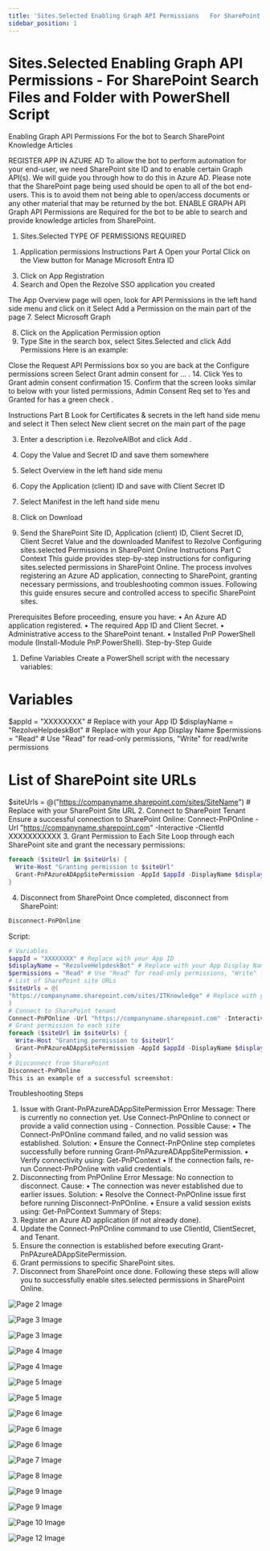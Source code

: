 ```yaml
---
title: 'Sites.Selected Enabling Graph API Permissions   For SharePoint Search Files and Folder with PowerShell Script'
sidebar_position: 1
---
```



# Sites.Selected Enabling Graph API Permissions - For SharePoint Search Files and Folder with PowerShell Script



Enabling Graph API
Permissions
For the bot to Search SharePoint
Knowledge Articles


REGISTER APP IN AZURE AD
To allow the bot to perform automation for your end-user, we need SharePoint site ID and to enable certain Graph
API(s). We will guide you through how to do this in Azure AD.
Please note that the SharePoint page being used should be open to all of the bot end-users. This is to avoid them not
being able to open/access documents or any other material that may be returned by the bot.
ENABLE GRAPH API
Graph API Permissions are Required for the bot to be able to search and provide knowledge articles from SharePoint.
1. Sites.Selected
TYPE OF PERMISSIONS REQUIRED
1) Application permissions
Instructions Part A
Open your Portal
Click on the View button for Manage Microsoft Entra ID

3. Click on App Registration
4. Search and Open the Rezolve SSO application you created

The App Overview page will open, look for API Permissions in the left hand side menu and click on it
Select Add a Permission on the main part of the page
7. Select Microsoft Graph

8. Click on the Application Permission option
9. Type Site in the search box, select Sites.Selected and click Add Permissions
Here is an example:

Close the Request API Permissions box so you are back at the Configure permissions screen
Select Grant admin consent for …
.
14. Click Yes to Grant admin consent confirmation
15. Confirm that the screen looks similar to below with your listed permissions, Admin Consent Req set to Yes and
Granted for has a green check
.

Instructions Part B
Look for Certificates & secrets in the left hand side menu and select it
Then select New client secret on the main part of the page

3. Enter a description i.e. RezolveAIBot and click Add
.

5. Copy the Value and Secret ID and save them somewhere
6. Select Overview in the left hand side menu
7. Copy the Application (client) ID and save with Client Secret ID
8. Select Manifest in the left hand side menu
9. Click on Download

10. Send the SharePoint Site ID, Application (client) ID, Client Secret ID, Client Secret Value and the
downloaded Manifest to Rezolve
Configuring sites.selected Permissions in SharePoint Online
Instructions Part C
Context
This guide provides step-by-step instructions for configuring sites.selected permissions in SharePoint Online. The
process involves registering an Azure AD application, connecting to SharePoint, granting necessary permissions,
and troubleshooting common issues. Following this guide ensures secure and controlled access to specific
SharePoint sites.

Prerequisites
Before proceeding, ensure you have:
• An Azure AD application registered.
• The required App ID and Client Secret.
• Administrative access to the SharePoint tenant.
• Installed PnP PowerShell module (Install-Module PnP.PowerShell).
Step-by-Step Guide
1. Define Variables
Create a PowerShell script with the necessary variables:
# Variables
$appId = "XXXXXXXX" # Replace with your App ID
$displayName = "RezolveHelpdeskBot" # Replace with your App Display Name
$permissions = "Read" # Use "Read" for read-only permissions, "Write" for read/write permissions
# List of SharePoint site URLs
$siteUrls = @("https://companyname.sharepoint.com/sites/SiteName") # Replace with your SharePoint Site URL
2. Connect to SharePoint Tenant
Ensure a successful connection to SharePoint Online:
Connect-PnPOnline -Url "https://companyname.sharepoint.com" -Interactive -ClientId XXXXXXXXXXX
3. Grant Permission to Each Site
Loop through each SharePoint site and grant the necessary permissions:
```powershell
foreach ($siteUrl in $siteUrls) {
  Write-Host "Granting permission to $siteUrl"
  Grant-PnPAzureADAppSitePermission -AppId $appId -DisplayName $displayName -Site $siteUrl -Permissions $permissions
}
```
4. Disconnect from SharePoint
Once completed, disconnect from SharePoint:
```powershell
Disconnect-PnPOnline
```
Script:

```powershell
# Variables
$appId = "XXXXXXXX" # Replace with your App ID
$displayName = "RezolveHelpdeskBot" # Replace with your App Display Name
$permissions = "Read" # Use "Read" for read-only permissions, "Write" for read/write permissions
# List of SharePoint site URLs
$siteUrls = @(
"https://companyname.sharepoint.com/sites/ITKnowledge" # Replace with your SharePoint Site URL
)
# Connect to SharePoint tenant
Connect-PnPOnline -Url "https://companyname.sharepoint.com" -Interactive -ClientID XXXXXXXXXXX
# Grant permission to each site
foreach ($siteUrl in $siteUrls) {
  Write-Host "Granting permission to $siteUrl"
  Grant-PnPAzureADAppSitePermission -AppId $appId -DisplayName $displayName -Site $siteUrl -Permissions $permissions
}
# Disconnect from SharePoint
Disconnect-PnPOnline
This is an example of a successful screenshot:
```


Troubleshooting Steps
1. Issue with Grant-PnPAzureADAppSitePermission
Error Message:
There is currently no connection yet. Use Connect-PnPOnline to connect or provide a valid connection using -
Connection.
Possible Cause:
• The Connect-PnPOnline command failed, and no valid session was established.
Solution:
• Ensure the Connect-PnPOnline step completes successfully before running Grant-PnPAzureADAppSitePermission.
• Verify connectivity using:
Get-PnPContext
• If the connection fails, re-run Connect-PnPOnline with valid credentials.
2. Disconnecting from PnPOnline
Error Message:
No connection to disconnect.
Cause:
• The connection was never established due to earlier issues.
Solution:
• Resolve the Connect-PnPOnline issue first before running Disconnect-PnPOnline.
• Ensure a valid session exists using:
Get-PnPContext
Summary of Steps:
1. Register an Azure AD application (if not already done).
2. Update the Connect-PnPOnline command to use ClientId, ClientSecret, and Tenant.
3. Ensure the connection is established before executing Grant-PnPAzureADAppSitePermission.
4. Grant permissions to specific SharePoint sites.
5. Disconnect from SharePoint once done.
Following these steps will allow you to successfully enable sites.selected permissions in SharePoint Online.


![Page 2 Image](/img/reference/SharePoint%20Knowledge%20Ingestion/images/Sites.Selected-Enabling-Graph-API-Permissions---For-SharePoint-Search-Files-and-Folder-with-PowerShell-Script_page2_4.jpeg)

![Page 3 Image](/img/reference/SharePoint%20Knowledge%20Ingestion/images/Sites.Selected-Enabling-Graph-API-Permissions---For-SharePoint-Search-Files-and-Folder-with-PowerShell-Script_page3_3.png)

![Page 3 Image](/img/reference/SharePoint%20Knowledge%20Ingestion/images/Sites.Selected-Enabling-Graph-API-Permissions---For-SharePoint-Search-Files-and-Folder-with-PowerShell-Script_page3_6.png)

![Page 4 Image](/img/reference/SharePoint%20Knowledge%20Ingestion/images/Sites.Selected-Enabling-Graph-API-Permissions---For-SharePoint-Search-Files-and-Folder-with-PowerShell-Script_page4_4.png)

![Page 4 Image](/img/reference/SharePoint%20Knowledge%20Ingestion/images/Sites.Selected-Enabling-Graph-API-Permissions---For-SharePoint-Search-Files-and-Folder-with-PowerShell-Script_page4_6.png)

![Page 5 Image](/img/reference/SharePoint%20Knowledge%20Ingestion/images/Sites.Selected-Enabling-Graph-API-Permissions---For-SharePoint-Search-Files-and-Folder-with-PowerShell-Script_page5_4.jpeg)

![Page 5 Image](/img/reference/SharePoint%20Knowledge%20Ingestion/images/Sites.Selected-Enabling-Graph-API-Permissions---For-SharePoint-Search-Files-and-Folder-with-PowerShell-Script_page5_6.png)

![Page 6 Image](/img/reference/SharePoint%20Knowledge%20Ingestion/images/Sites.Selected-Enabling-Graph-API-Permissions---For-SharePoint-Search-Files-and-Folder-with-PowerShell-Script_page6_4.png)

![Page 6 Image](/img/reference/SharePoint%20Knowledge%20Ingestion/images/Sites.Selected-Enabling-Graph-API-Permissions---For-SharePoint-Search-Files-and-Folder-with-PowerShell-Script_page6_6.png)

![Page 6 Image](/img/reference/SharePoint%20Knowledge%20Ingestion/images/Sites.Selected-Enabling-Graph-API-Permissions---For-SharePoint-Search-Files-and-Folder-with-PowerShell-Script_page6_8.png)

![Page 7 Image](/img/reference/SharePoint%20Knowledge%20Ingestion/images/Sites.Selected-Enabling-Graph-API-Permissions---For-SharePoint-Search-Files-and-Folder-with-PowerShell-Script_page7_4.png)

![Page 8 Image](/img/reference/SharePoint%20Knowledge%20Ingestion/images/Sites.Selected-Enabling-Graph-API-Permissions---For-SharePoint-Search-Files-and-Folder-with-PowerShell-Script_page8_4.png)

![Page 9 Image](/img/reference/SharePoint%20Knowledge%20Ingestion/images/Sites.Selected-Enabling-Graph-API-Permissions---For-SharePoint-Search-Files-and-Folder-with-PowerShell-Script_page9_4.png)

![Page 9 Image](/img/reference/SharePoint%20Knowledge%20Ingestion/images/Sites.Selected-Enabling-Graph-API-Permissions---For-SharePoint-Search-Files-and-Folder-with-PowerShell-Script_page9_5.png)

![Page 10 Image](/img/reference/SharePoint%20Knowledge%20Ingestion/images/Sites.Selected-Enabling-Graph-API-Permissions---For-SharePoint-Search-Files-and-Folder-with-PowerShell-Script_page10_4.png)

![Page 12 Image](/img/reference/SharePoint%20Knowledge%20Ingestion/images/Sites.Selected-Enabling-Graph-API-Permissions---For-SharePoint-Search-Files-and-Folder-with-PowerShell-Script_page12_4.jpeg)
